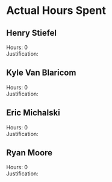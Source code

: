 # Actual Hours Spent

## Henry Stiefel
Hours: 0 \
Justification: 

## Kyle Van Blaricom
Hours: 0 \
Justification: 

## Eric Michalski
Hours: 0 \
Justification: 

## Ryan Moore
Hours: 0 \
Justification: 
